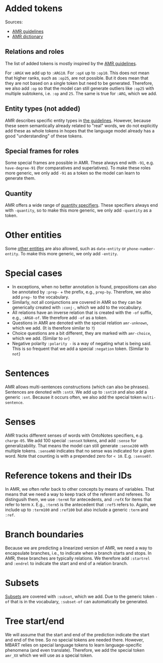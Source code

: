 # Added tokens

Sources:

- [AMR guidelines](https://github.com/amrisi/amr-guidelines/blob/master/amr.md)
- [AMR dictionary](https://amr.isi.edu/doc/amr-dict.html)

## Relations and roles

The list of added tokens is mostly inspired by the [AMR guidelines](https://github.com/amrisi/amr-guidelines/blob/master/amr.md#part-ii--concepts-and-relations).

For `:ARGX` we add up to `:ARG10`. For `:opX` up to `:op10`. This does not mean that higher ranks, such as `:op25`, 
are not possible. But it does mean that they are not based on a single token but need to be generated. Therefore,
we also add `:op` so that the model can still generate outliers like `:op25` with multiple subtokens, i.e. `:op`
and `25`. The same is true for `:ARG`, which we add.

## Entity types (not added)

AMR describes specific entity types in [the guidelines](https://github.com/amrisi/amr-guidelines/blob/master/amr.md#named-entities).
However, because these seem semantically already related to "real" words, we do not explicitly add these as whole
tokens in hopes that the language model already has a good "understanding" of these tokens.

## Special frames for roles

Some special frames are possible in AMR. These always end with `-91`, e.g. `have-degree-91` (for comparatives and
superlatives). To make these roles more generic, we only add `-91` as a token so the model can learn to generate them.

## Quantity

AMR offers a wide range of [quantity specifiers](https://github.com/amrisi/amr-guidelines/blob/master/amr.md#quantities).
These specifiers always end with `-quantity`, so to make this more generic, we only add `-quantity` as a token.

# Other entities

Some [other entities](https://github.com/amrisi/amr-guidelines/blob/master/amr.md#other-entities-dates-times-percentages-phone-email-urls)
are also allowed, such as `date-entity` or `phone-number-entity`. To make this more generic, we only add `-entity`.

# Special cases

- In exceptions, when no better annotation is found, prepositions can also be annotated by `:prep-` + the prefix, e.g.,
`prep-by`. Therefore, we also add `prep-` to the vocabulary. 
- Similarly, not all conjunctions are covered in AMR so they can be generically created with `:conj-`, which
we add to the vocabulary.
- All relations have an inverse relation that is created with the `-of` suffix, e.g., `:ARG0-of`. We therefore add `-of` as a token.
- Questions in AMR are denoted with the special relation `amr-unknown`, which we add. (It is therefore similar to `?`)
- Choice questions are a bit different, they are marked with `amr-choice`, which we add. (Similar to `or`)
- Negative polarity `:polarity -` is a way of negating what is being said. This is so frequent that we add a special
`:negation` token. (Similar to `not`)

# Sentences

AMR allows multi-sentences constructions (which can also be phrases). Sentences are denoted with `:sntX`. We add
up to `:snt10` and also add a generic `:snt`. Because it occurs often, we also add the special token `multi-sentence`.

# Senses

AMR tracks different senses of words with OntoNotes specifiers, e.g. `charge-05`. We add 100 special `:senseX` tokens,
and add `:sense` for generalizability. That means the model can still generate `:sense200` with multiple tokens.
`:senseNO` indicates that no sense was indicated for a given word. Note that counting is with a prepended zero for
`< 10`. E.g. `:sense07`.

# Reference tokens and their IDs

In AMR, we often refer back to other concepts by means of variables. That means that we need a way to keep track of
the referent and referees. To distingusih them, we use `:termX` for antecedents, and `:refX` for items that refer to 
term `X`. E.g., `:term5` is the antecedent that `:ref5` refers to. Again, we include up to `:term100` and `:ref100`
but also include a generic `:term` and `:ref`.

# Branch boundaries

Because we are predicting a linearized version of AMR, we need a way to encapsulate branches, i.e., to indicate when
a branch starts and stops. In AMR, these branches are typically relations. We therefore add `:startrel` and `:endrel`
to indicate the start and end of a relation branch.

# Subsets

[Subsets](https://github.com/amrisi/amr-guidelines/blob/master/amr.md#subsets) are covered with `:subset`, which we add.
Due to the generic token `-of` that is in the vocabulary, `:subset-of` can automatically be generated.

# Tree start/end

We will assume that the start and end of the prediction indicate the start and end of the tree. So no special tokens
are needed there. However, MBART relies on special language tokens to learn language-specific phenomena (and even
translate). Therefore, we add the special token `amr_XX` which we will use as a special token.